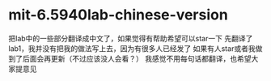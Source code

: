 # mit-6.5940lab-chinese-version
 把lab中的一些部分翻译成中文了，如果觉得有帮助希望可以star一下
 先翻译了lab1，我并没有把我的做法写上去，因为有很多人已经发了
 如果有人star或者我做到了后面会再更新（不过应该没人会看？）
 我感觉不用每句话都翻译，也希望大家提意见
